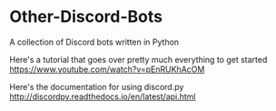 # Other-Discord-Bots

A collection of Discord bots written in Python


Here's a tutorial that goes over pretty much everything to get started https://www.youtube.com/watch?v=pEnRUKhAcOM

Here's the documentation for using discord.py http://discordpy.readthedocs.io/en/latest/api.html
